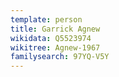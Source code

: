```yaml
---
template: person
title: Garrick Agnew
wikidata: Q5523974
wikitree: Agnew-1967
familysearch: 97YQ-V5Y
---
```

